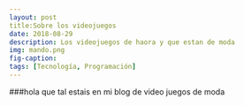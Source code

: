 ```yaml
---
layout: post
title:Sobre los videojuegos
date: 2018-08-29
description: Los videojuegos de haora y que estan de moda
img: mando.png
fig-caption: 
tags: [Tecnología, Programación]
---
```

###hola que tal estais en mi blog de video juegos de moda
